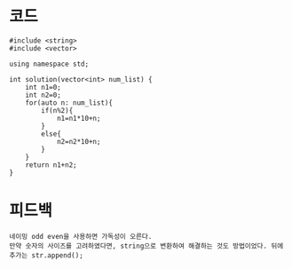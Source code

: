 # 코드

    #include <string>
    #include <vector>

    using namespace std;

    int solution(vector<int> num_list) {
        int n1=0;
        int n2=0;
        for(auto n: num_list){
            if(n%2){
                n1=n1*10+n;
            }
            else{
                n2=n2*10+n;
            }
        }
        return n1+n2;
    }

# 피드백

    네이밍 odd even을 사용하면 가독성이 오른다.
    만약 숫자의 사이즈를 고려하였다면, string으로 변환하여 해결하는 것도 방법이었다. 뒤에 추가는 str.append();